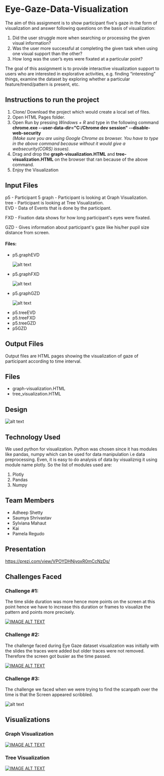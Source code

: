 # Eye-Gaze-Data-Visualization

The aim of this assignment is to show participant five's gaze in the form of visualization and answer following questions on the basis of visualization:
<ol>
 <li>Did the user struggle more when searching or processing the given visual information?
 <li>Was the user more successful at completing the given task when using one visual support than the other?
 <li>How long was the user’s eyes were fixated at a particular point?   
</ol>
<p>The goal of this assignment is to provide interactive visualization support to users who are interested in explorative activities, e.g. finding “interesting” things, examine the dataset by exploring whether a particular feature/trend/pattern is present, etc. </p>

## Instructions to run the project

<ol>
 
<li>Clone/ Download the project which would create a local set of files.
<li> Open HTML Pages folder.
<li> Open Run by pressing <i>Windows + R</i> and type in the following command<br>
<b>chrome.exe --user-data-dir="C:/Chrome dev session" --disable-web-security</b><br>
<i>(Make sure you are using Google Chrome as browser. You have to type in the above command because without it would give a websecurity(CORS) issues).</i>
<li> Drag and drop the <b>graph-visualization.HTML</b> and <b>tree-visualization.HTML</b> on the browser that ran because of the above command.
<li> Enjoy the Visualization
 
</ol>



## Input Files
p5 - Participant 5
graph - Participant is looking at Graph Visualization.<br>
tree - Participant is looking at Tree Visualization.<br>
EVD - Data of Events that is done by the participant.<br>

FXD - Fixation data shows for how long participant's eyes were fixated.<br>

GZD - Gives information about participant's gaze like his/her pupil size distance from screen.<br>

#### Files:
<ul>
  <li>p5.graphEVD
   
   ![alt text](https://github.com/adheepshetty/Eye-Gaze-Data-Visualization/blob/master/Data/ssevd.PNG)
   
   
  <li>p5.graphFXD
 
   ![alt text](https://github.com/adheepshetty/Eye-Gaze-Data-Visualization/blob/master/Data/ssfxd.PNG)
   
  <li>p5.graphGZD
 
   ![alt text](https://github.com/adheepshetty/Eye-Gaze-Data-Visualization/blob/master/Data/ssgzd.PNG)
   
  <li>p5.treeEVD
  <li>p5.treeFXD
  <li>p5.treeGZD
  <li>p5GZD
</ul>

## Output Files

Output files are HTML pages showing the visualization of gaze of participant according to time interval.
## Files

<ul>
 <li>graph-visualization.HTML
 <li>tree_visualization.HTML
</ul>
 
## Design

![alt text](https://github.com/adheepshetty/Eye-Gaze-Data-Visualization/blob/master/RoughPlan.png)

## Technology Used

We used python for visualization. Python was chosen since it has modules like pandas, numpy which can be used for data manipulation i.e data preprocessing. Even, it is easy to do analysis of data by visualiznig it using module name plotly. So the list of modules used are:
<ol>
 <li> Plotly
 <li> Pandas
 <li> Numpy
</ol>

## Team Members

<ul>
 <li> Adheep Shetty
 <li> Saumya Shrivastav
 <li> Sylviana Mahaut
 <li> Kai 
 <li> Pamela Regudo
</ul>
 
## Presentation

https://prezi.com/view/VPOYDHNjvoxR0mCcNzDs/

## Challenges Faced

### Challenge #1:

The time slide duration was more hence more points on the screen at this point hence we have to increase this duration or frames to visualize the pattern and points more precisely.

[![IMAGE ALT TEXT](https://github.com/adheepshetty/Eye-Gaze-Data-Visualization/blob/master/Challenges/challenge1img.PNG)](https://www.youtube.com/watch?v=k8maCYvtNA0&feature=youtu.be)


### Challenge #2:

The challenge faced during Eye Gaze dataset visualization was initially with the slides the traces were added but older traces were not removed. Therefore the screen got busier as the time passed.

[![IMAGE ALT TEXT](https://github.com/adheepshetty/Eye-Gaze-Data-Visualization/blob/master/Challenges/challenge2img.PNG)](https://www.youtube.com/watch?v=_O_Qppccgu0&feature=youtu.be)


### Challenge #3:

The challenge we faced when we were trying to find the scanpath over the time is that the Screen appeared scribbled.

![alt text](https://github.com/adheepshetty/Eye-Gaze-Data-Visualization/blob/master/Challenges/challenge3img.png)


## Visualizations

### Graph Visualization

[![IMAGE ALT TEXT](https://github.com/adheepshetty/Eye-Gaze-Data-Visualization/blob/master/HTML%20pages/graphvizvideo.PNG)](https://www.youtube.com/watch?v=XvKKMeE6oGM&feature=youtu.be)

### Tree Visualization

[![IMAGE ALT TEXT](https://github.com/adheepshetty/Eye-Gaze-Data-Visualization/blob/master/HTML%20pages/treevizvideo.PNG)](https://www.youtube.com/watch?v=Pa077pb6uao&feature=youtu.be)

